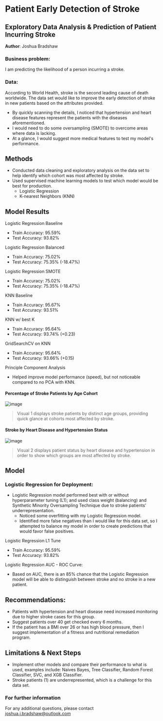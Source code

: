# Patient Early Detection of Stroke
## Exploratory Data Analysis & Prediction of Patient Incurring Stroke

**Author**: Joshua Bradshaw

### Business problem:

I am predicting the likelihood of a person incurring a stroke.


### Data:
According to World Health, stroke is the second leading cause of death worldwide. The data set would like to improve the early detection of stroke in new patients based on the attributes provided.
- By quickly scanning the details, I noticed that hypertension and heart disease features represent the patients with the diseases aforementioned.
- I would need to do some oversampling (SMOTE) to overcome areas where data is lacking. 
- At a glance, I would suggest more medical features to test my model's performance. 


## Methods
* Conducted data cleaning and exploratory analysis on the data set to help identify which cohort was most affected by stroke.
* Used supervised machine learning models to test which model would be best for production.
  * Logistic Regression
  * K-nearest Neighbors (KNN)

## Model Results
Logistic Regression Baseline
* Train Accuracy: 95.59%
* Test Accuracy: 93.82%

Logistic Regression Balanced
* Train Accuracy: 75.02%
* Test Accuracy: 75.35% (-18.47%)

Logistic Regression SMOTE
* Train Accuracy: 75.02%
* Test Accuracy: 75.35% (-18.47%)

KNN Baseline
* Train Accuracy: 95.67%
* Test Accuracy: 93.51%

KNN w/ best K
* Train Accuracy: 95.64%
* Test Accuracy: 93.74% (+0.23)

GridSearchCV on KNN
* Train Accuracy: 95.64%
* Test Accuracy: 93.66% (+0.15)

Principle Component Analysis
* Helped improve model performance (speed), but not noticeable compared to no PCA with KNN.

#### Percentage of Stroke Patients by Age Cohort
![image](https://user-images.githubusercontent.com/83310016/182333081-715edc72-7e01-4503-a709-c21e079d2675.png)


> Visual 1 displays stroke patients by distinct age groups, providing quick glance at cohorts most affected by stroke.

#### Stroke by Heart Disease and Hypertension Status
![image](https://user-images.githubusercontent.com/83310016/182333419-3bea013a-1562-49a4-9781-e373804fef8a.png)

> Visual 2 displays patient status by heart disease and hypertension in order to show which groups are most affected by stroke.

## Model
### Logistic Regression for Deployment:
* Logistic Regression model performed best with or without hyperparameter tuning (L1); and used class weight (balancing) and Synthetic Minority Oversampling Technique due to stroke patients' underrepresentation.
  * Noticed some overfitting with my Logistic Regression model.
  * Identified more false negatives than I would like for this data set, so I attempted to balance my model in order to create predictions that would favor false positives.

Logistic Regression L1 Tune
* Train Accuracy: 95.59%
* Test Accuracy: 93.82%

Logistic Regression AUC - ROC Curve:
* Based on AUC, there is an 85% chance that the Logistic Regression model will be able to distinguish between stroke and no stroke in a new patient.

## Recommendations:

* Patients with hypertension and heart disease need increased monitoring due to higher stroke cases for this group.
* Suggest patients over 40 get checked every 6 months.
* If the patient has a BMI over 26 or has high blood pressure, then I suggest implementation of a fitness and nutritional remediation program.

## Limitations & Next Steps

* Implement other models and compare their performance to what is used, examples include: Naives Bayes, Tree Classifier, Random Forest Classifier, SVC, and XGB Classifier.
* Stroke patients (1) are underrepresented, which is a challenge for this data set. 


### For further information


For any additional questions, please contact joshua.j.bradshaw@outlook.com
